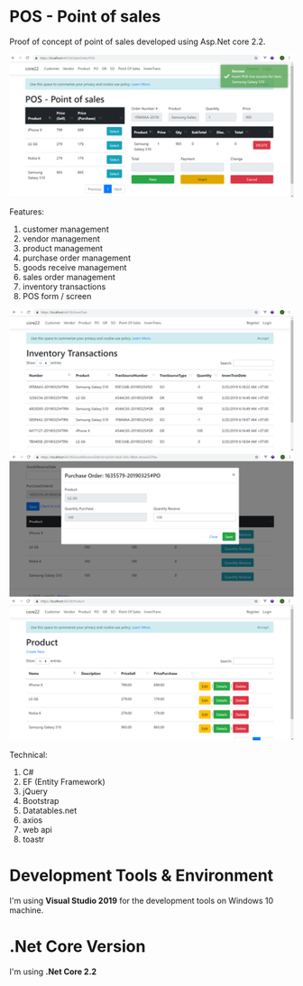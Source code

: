 # POS - Point of sales

Proof of concept of point of sales developed using Asp.Net core 2.2.


![sc1](core22/wwwroot/sc/sc1.png)

Features:

1. customer management
2. vendor management
3. product management
4. purchase order management
5. goods receive management
6. sales order management
7. inventory transactions
8. POS form / screen

![sc2](core22/wwwroot/sc/sc2.png)
![sc3](core22/wwwroot/sc/sc3.png)
![sc4](core22/wwwroot/sc/sc4.png)

Technical:

1. C#
2. EF (Entity Framework)
3. jQuery
4. Bootstrap
5. Datatables.net
6. axios
7. web api
8. toastr

# Development Tools & Environment

I'm using **Visual Studio 2019** for the development tools on Windows 10 machine.

# .Net Core Version

I'm using **.Net Core 2.2**





